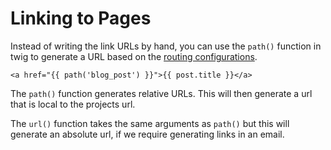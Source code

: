 # Linking to Pages

Instead of writing the link URLs by hand, you can use the `path()` function in twig to generate a URL based on the
<a href="https://symfony.com/doc/current/routing.html#routing-creating-routes">routing configurations</a>.

`<a href="{{ path('blog_post') }}">{{ post.title }}</a>`


The `path()` function generates relative URLs. This will then generate a url that is local to the projects url.

The `url()` function takes the same arguments as `path()` but this will generate an absolute url, if we require
generating links in an email.


